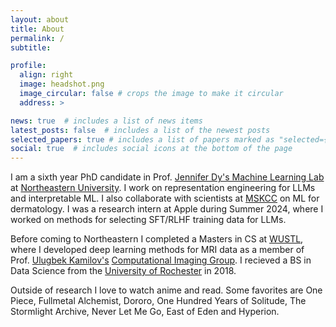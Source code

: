 ```yaml
---
layout: about
title: About
permalink: /
subtitle: 

profile:
  align: right
  image: headshot.png
  image_circular: false # crops the image to make it circular
  address: >

news: true  # includes a list of news items
latest_posts: false  # includes a list of the newest posts
selected_papers: true # includes a list of papers marked as "selected={true}"
social: true  # includes social icons at the bottom of the page
---
```


<!--I am a fifth year PhD candidate in Prof. [Jennifer Dy's Machine Learning Lab](https://mllabneu.github.io/) at [Northeastern University](https://www.northeastern.edu/). I'm broadly interested in interpretable ML, self-supervised learning and inference time steering of LLMs. I also collaborate with scientists at [MSKCC](https://www.mskcc.org), applying ML to dermatology. I was a research intern at Apple during the summer of 2024, where I worked on methods for selecting SFT/RLHF training data for LLMs.-->
I am a sixth year PhD candidate in Prof. [Jennifer Dy's Machine Learning Lab](https://mllabneu.github.io/) at [Northeastern University](https://www.northeastern.edu/). I work on representation engineering for LLMs and interpretable ML. I also collaborate with scientists at [MSKCC](https://www.mskcc.org) on ML for dermatology. I was a research intern at Apple during Summer 2024, where I worked on methods for selecting SFT/RLHF training data for LLMs.

<!-- 
I'm also collaborating with scientists at [MSKCC](https://www.mskcc.org) to develop applications of ML for dermatology. 
-->
<!-- 
Before coming to Northeastern I did my Masters in CS at WUSTL, where I was a member of Prof. [Ulugbek Kamilov's](https://engineering.wustl.edu/faculty/Ulugbek-Kamilov.html) [Computational Imaging Group (CIG)](https://cigroup.wustl.edu/). At CIG I collaborated with Prof. [Dmitriy Yablonskiy](https://www.mir.wustl.edu/employees/dmitriy-yablonskiy/) (Radiology), developing deep learning methods for MRI processing. I recieved a B.S. in Data Science from the University of Rochester in 2018.
-->
Before coming to Northeastern I completed a Masters in CS at [WUSTL](https://washu.edu/), where I developed deep learning methods for MRI data as a member of Prof. [Ulugbek Kamilov's](https://ukmlv.github.io/) [Computational Imaging Group](https://cigroup.wustl.edu/). I recieved a BS in Data Science from the [University of Rochester](https://www.rochester.edu/) in 2018.

Outside of research I love to watch anime and read. Some favorites are One Piece, Fullmetal Alchemist, Dororo, One Hundred Years of Solitude, The Stormlight Archive, Never Let Me Go, East of Eden and Hyperion.



<!-- 
## Research Interests

* Out-of-distribution detection
* Interpretable maching learning
* Self-supervised learning

## Awards

* Dean's Fellowship, Northeastern, 2020-2024
* Dean's List (5 Terms), Rochester, 2014-2018
* Research and Innovation Grant (RIG), Rochester, 2014
--> 
